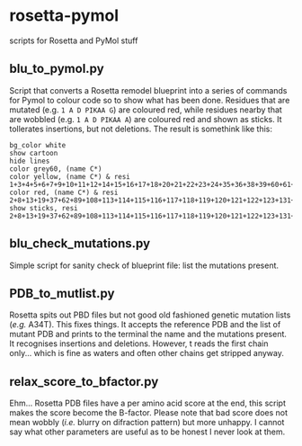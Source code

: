 # rosetta-pymol
scripts for Rosetta and PyMol stuff

## blu_to_pymol.py
Script that converts a Rosetta remodel blueprint into a series of commands for Pymol to colour code so to show what has been done.
Residues that are mutated (e.g. `1 A D PIKAA G`) are coloured red, while residues nearby that are wobbled (e.g. `1 A D PIKAA A`) are coloured red and shown as sticks.
It tollerates insertions, but not deletions.
The result is somethink like this:

    bg_color white
    show cartoon
    hide lines
    color grey60, (name C*)
    color yellow, (name C*) & resi 1+3+4+5+6+7+9+10+11+12+14+15+16+17+18+20+21+22+23+24+35+36+38+39+60+61+63+64+81+82+83+84+85+86+87+88+90+96+97+98+107+109+110+111+112+124+130
    color red, (name C*) & resi 2+8+13+19+37+62+89+108+113+114+115+116+117+118+119+120+121+122+123+131+132+133+134+135
    show sticks, resi 2+8+13+19+37+62+89+108+113+114+115+116+117+118+119+120+121+122+123+131+132+133+134+135

## blu_check_mutations.py
Simple script for sanity check of blueprint file: list the mutations present.

## PDB_to_mutlist.py
Rosetta spits out PBD files but not good old fashioned genetic mutation lists (_e.g._ A34T). This fixes things. It accepts the reference PDB and the list of mutant PDB and prints to the terminal the name and the mutations present.
It recognises insertions and deletions.
However, t reads the first chain only... which is fine as waters and often other chains get stripped anyway.

## relax_score_to_bfactor.py
Ehm... Rosetta PDB files have a per amino acid score at the end, this script makes the score become the B-factor. Please note that bad score does not mean wobbly (_i.e._ blurry on difraction pattern) but more unhappy. I cannot say what other parameters are useful as to be honest I never look at them.
